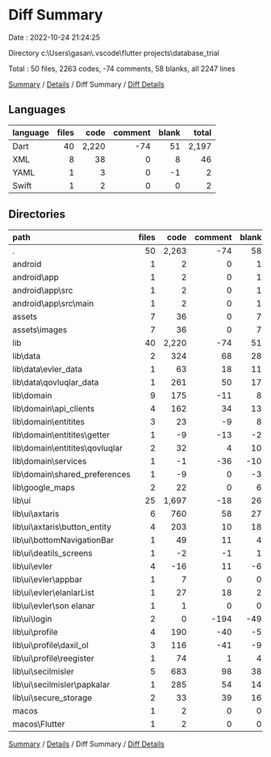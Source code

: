 # Diff Summary

Date : 2022-10-24 21:24:25

Directory c:\\Users\\gasan\\.vscode\\flutter projects\\database_trial

Total : 50 files,  2263 codes, -74 comments, 58 blanks, all 2247 lines

[Summary](results.md) / [Details](details.md) / Diff Summary / [Diff Details](diff-details.md)

## Languages
| language | files | code | comment | blank | total |
| :--- | ---: | ---: | ---: | ---: | ---: |
| Dart | 40 | 2,220 | -74 | 51 | 2,197 |
| XML | 8 | 38 | 0 | 8 | 46 |
| YAML | 1 | 3 | 0 | -1 | 2 |
| Swift | 1 | 2 | 0 | 0 | 2 |

## Directories
| path | files | code | comment | blank | total |
| :--- | ---: | ---: | ---: | ---: | ---: |
| . | 50 | 2,263 | -74 | 58 | 2,247 |
| android | 1 | 2 | 0 | 1 | 3 |
| android\\app | 1 | 2 | 0 | 1 | 3 |
| android\\app\\src | 1 | 2 | 0 | 1 | 3 |
| android\\app\\src\\main | 1 | 2 | 0 | 1 | 3 |
| assets | 7 | 36 | 0 | 7 | 43 |
| assets\\images | 7 | 36 | 0 | 7 | 43 |
| lib | 40 | 2,220 | -74 | 51 | 2,197 |
| lib\\data | 2 | 324 | 68 | 28 | 420 |
| lib\\data\\evler_data | 1 | 63 | 18 | 11 | 92 |
| lib\\data\\qovluqlar_data | 1 | 261 | 50 | 17 | 328 |
| lib\\domain | 9 | 175 | -11 | 8 | 172 |
| lib\\domain\\api_clients | 4 | 162 | 34 | 13 | 209 |
| lib\\domain\\entitites | 3 | 23 | -9 | 8 | 22 |
| lib\\domain\\entitites\\getter | 1 | -9 | -13 | -2 | -24 |
| lib\\domain\\entitites\\qovluqlar | 2 | 32 | 4 | 10 | 46 |
| lib\\domain\\services | 1 | -1 | -36 | -10 | -47 |
| lib\\domain\\shared_preferences | 1 | -9 | 0 | -3 | -12 |
| lib\\google_maps | 2 | 22 | 0 | 6 | 28 |
| lib\\ui | 25 | 1,697 | -18 | 26 | 1,705 |
| lib\\ui\\axtaris | 6 | 760 | 58 | 27 | 845 |
| lib\\ui\\axtaris\\button_entity | 4 | 203 | 10 | 18 | 231 |
| lib\\ui\\bottomNavigationBar | 1 | 49 | 11 | 4 | 64 |
| lib\\ui\\deatils_screens | 1 | -2 | -1 | 1 | -2 |
| lib\\ui\\evler | 4 | -16 | 11 | -6 | -11 |
| lib\\ui\\evler\\appbar | 1 | 7 | 0 | 0 | 7 |
| lib\\ui\\evler\\elanlarList | 1 | 27 | 18 | 2 | 47 |
| lib\\ui\\evler\\son elanar | 1 | 1 | 0 | 0 | 1 |
| lib\\ui\\login | 2 | 0 | -194 | -49 | -243 |
| lib\\ui\\profile | 4 | 190 | -40 | -5 | 145 |
| lib\\ui\\profile\\daxil_ol | 3 | 116 | -41 | -9 | 66 |
| lib\\ui\\profile\\reegister | 1 | 74 | 1 | 4 | 79 |
| lib\\ui\\secilmisler | 5 | 683 | 98 | 38 | 819 |
| lib\\ui\\secilmisler\\papkalar | 1 | 285 | 54 | 14 | 353 |
| lib\\ui\\secure_storage | 2 | 33 | 39 | 16 | 88 |
| macos | 1 | 2 | 0 | 0 | 2 |
| macos\\Flutter | 1 | 2 | 0 | 0 | 2 |

[Summary](results.md) / [Details](details.md) / Diff Summary / [Diff Details](diff-details.md)